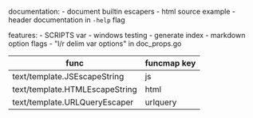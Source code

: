 documentation:
	- document builtin escapers
	- html source example
	- header documentation in `-help` flag

features:
	- SCRIPTS var
	- windows testing
	- generate index
	- markdown option flags
	- "l/r delim var options" in doc\_props.go

| func                           | funcmap key |
| ----                           | ----        |
| text/template.JSEscapeString   | js          |
| text/template.HTMLEscapeString | html        |
| text/template.URLQueryEscaper  | urlquery    |
